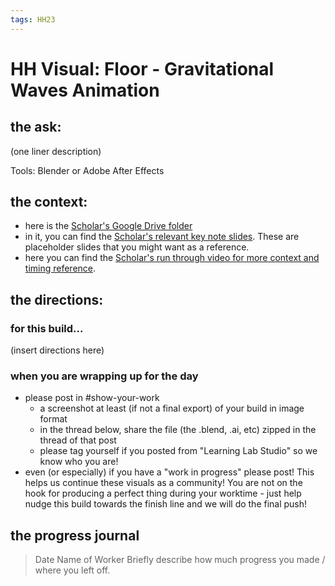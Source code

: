 ```yaml
---
tags: HH23
---
```


# HH Visual: Floor - Gravitational Waves Animation
## the ask:
(one liner description)

Tools: Blender or Adobe After Effects



## the context:
* here is the [Scholar's Google Drive folder](https://drive.google.com/drive/folders/1qZtzgVCEtCjrTJnVrwuHQQXav8QwngrN)
* in it, you can find the [Scholar's relevant key note slides](https://drive.google.com/drive/folders/1TzmqoK7hMK5FcziWJxUgIQQAH-m8nWBR). These are placeholder slides that you might want as a reference.
* here you can find the [Scholar's run through video for more context and timing reference](https://drive.google.com/file/d/1uy9ROnl9QLJKJFDP5t4ZIY8dQVBjtbMA/view?usp=sharing).


## the directions:
### for this build...
(insert directions here)

### when you are wrapping up for the day
* please post in #show-your-work
    * a screenshot at least (if not a final export) of your build in image format
    * in the thread below, share the file (the .blend, .ai, etc) zipped in the thread of that post
    * please tag yourself if you posted from "Learning Lab Studio" so we know who you are!
* even (or especially) if you have a "work in progress" please post! This helps us continue these visuals as a community! You are not on the hook for producing a perfect thing during your worktime - just help nudge this build towards the finish line and we will do the final push!


## the progress journal
> Date
> Name of Worker
> Briefly describe how much progress you made / where you left off.







